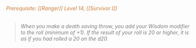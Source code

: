 ###### *<span style="color:rgb(203, 123, 55)">Prerequisite: [[Ranger]] Level 14, [[Survivor I]]</span>*

> *<span style="color:rgb(125, 125, 125)">When you make a death saving throw, you add your Wisdom modifier to the roll (minimum of +1). If the result of your roll is 20 or higher, it is as if you had rolled a 20 on the d20.</span>*